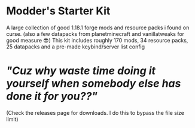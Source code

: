 # Modder's Starter Kit
A large collection of good 1.18.1 forge mods and resource packs i found on curse. (also a few datapacks from planetminecraft and vanillatweaks for good measure 😎)
This kit includes roughly 170 mods, 34 resource packs, 25 datapacks and a pre-made keybind/server list config

# *"Cuz why waste time doing it yourself when somebody else has done it for you??"*

(Check the releases page for downloads. I do this to bypass the file size limit)
